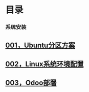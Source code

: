 # 目录
    

### 系统安装


[001，Ubuntu分区方案](/article/UbuntuHardDiskPartition.md)
------

[002，Linux系统环境配置](/article/SetupLinuxEnvironment.md)
------

[003，Odoo部署](/article/OdooDeployment.md)
------



